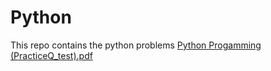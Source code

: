 # Python
This repo contains the python problems
[Python Progamming (PracticeQ_test).pdf](https://github.com/user-attachments/files/19723723/Python.Progamming.PracticeQ_test.pdf)
